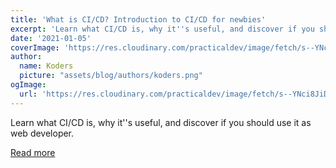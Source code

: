 ```yaml
---
title: 'What is CI/CD? Introduction to CI/CD for newbies'
excerpt: 'Learn what CI/CD is, why it''s useful, and discover if you should use it as web developer.'
date: '2021-01-05'
coverImage: 'https://res.cloudinary.com/practicaldev/image/fetch/s--YNci8JiD--/c_imagga_scale,f_auto,fl_progressive,h_420,q_auto,w_1000/https://realtoughcandy.com/wp-content/webp-express/webp-images/uploads/2020/12/what-is-cicd-1536x1112.jpg.webp'
author:
  name: Koders
  picture: "assets/blog/authors/koders.png"
ogImage:
  url: 'https://res.cloudinary.com/practicaldev/image/fetch/s--YNci8JiD--/c_imagga_scale,f_auto,fl_progressive,h_420,q_auto,w_1000/https://realtoughcandy.com/wp-content/webp-express/webp-images/uploads/2020/12/what-is-cicd-1536x1112.jpg.webp'
---
```


Learn what CI/CD is, why it''s useful, and discover if you should use it as web developer.

[Read more](https://dev.to/realtoughcandy/what-is-ci-cd-introduction-to-ci-cd-for-newbies-1l0f)
